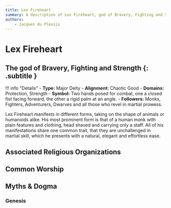 ```yaml
---
title: Lex Fireheart
summary: A description of Lex Fireheart, god of Bravery, Fighting and Strength.
authors:
    - Jacques du Plessis
---
```

# Lex Fireheart
## The god of Bravery, Fighting and Strength {: .subtitle }

!!! info "Details"
    - **Type:** Major Deity
    - **Alignment:** Chaotic Good
    - **Domains:** Protection, Strength
    - **Symbol:** Two hands posed for combat, one a closed fist facing forward, the other a rigid palm at an angle.
    - **Followers:** Monks, Fighters, Adventurers, Dwarves and all those who revel in martial prowess.

Lex Fireheart manifests in different forms, taking on the shape of animals or humanoids alike.  His most prominent form is that of a human monk with plain features and clothing, head shaved and carrying only a staff.  All of his manifestations share one common trait, that they are unchallenged in martial skill, which he presents with a natural, elegant and effortless ease.

## Associated Religious Organizations

## Common Worship

## Myths & Dogma
### Genesis